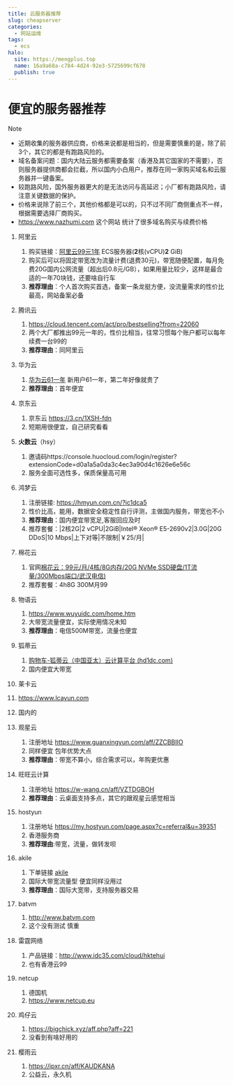 ```yaml
---
title: 云服务器推荐
slug: cheapserver
categories:
  - 网站运维
tags:
  - ecs
halo:
  site: https://mengplus.top
  name: 16a9a68a-c784-4d24-92e3-5725699cf678
  publish: true
---
```

# 便宜的服务器推荐

> [!NOTE]
> - 近期收集的服务器供应商，价格来说都是相当的，但是需要慎重的是，除了前3个，其它的都是有跑路风险的。
> - 域名备案问题：国内大陆云服务都需要备案（香港及其它国家的不需要），否则服务器提供商都会拦截，所以国内小白用户，推荐在同一家购买域名和云服务器并一键备案。
> - 较跑路风险，国外服务器更大的是无法访问与高延迟；小厂都有跑路风险，请注意关键数据的保护。
> - 价格来说除了前三个，其他价格都是可以的，只不过不同厂商侧重点不一样，根据需要选择厂商购买。
> - https://www.nazhumi.com
这个网站 统计了很多域名购买与续费价格

1. 阿里云
   1. 购买链接：[阿里云99元1年](https://www.aliyun.com/daily-act/ecs/activity_selection?userCode=9ikm4mm1) ECS服务器(**2**核(vCPU)**2** GiB)
   2. 购买后可以将固定带宽改为流量计费(退费30元)，带宽随便配置，每月免费20G国内公网流量（超出后0.8元/GB），如果用量比较少，这样是最合适的一年70块钱，还要啥自行车
   3. **推荐理由**：个人首次购买首选，备案一条龙挺方便，没流量需求的性价比最高，网站备案必备

2. 腾讯云
   1. https://cloud.tencent.com/act/pro/bestselling?from=22060
   2. 两个大厂都推出99元一年的，性价比相当，往常习惯每个账户都可以每年续费一台99的
   3. **推荐理由**：同阿里云

3. 华为云
   1. [华为云61一年](https://activity.huaweicloud.com/discount_area_v5/index.html ) 新用户61一年，第二年好像就贵了
   2. **推荐理由**：首年便宜

4. 京东云
   1. 京东云 https://3.cn/1XSH-fdn
   2. 短期用很便宜，自己研究看看

5. **火数云**（hsy）
   1. 邀请码https://console.huocloud.com/login/register?extensionCode=d0a1a5a0da3c4ec3a90d4c1626e6e56c
   2. 服务全面可选性多，保质保量高可用

6. 鸿梦云
   1. 注册链接: https://hmyun.com.cn/?ic1dca5
   2. 性价比高，能用，数据安全稳定性自行评测，主做国内服务，带宽也不小
   3. **推荐理由**：国内便宜带宽足,客服回应及时
   4. 推荐套餐：|2核2G|2 vCPU|2GiB|Intel® Xeon® E5-2690v2|3.0G|20G DDoS|10 Mbps|上下对等|不限制|￥25/月|

7. 棉花云
   1. 官网[棉花云：99元/月/4核/8G内存/20G NVMe SSD硬盘/1T流量/300Mbps端口/武汉电信)](https://imotao.com/8662.html)
   2. 推荐套餐：4h8G 300M月99

8. 物语云
   1. https://www.wuyuidc.com/home.htm
   2. 大带宽流量便宜，实际使用情况未知
   3. **推荐理由**：电信500M带宽，流量也便宜

9. 狐蒂云
   1. [购物车-狐蒂云（中国亚太）云计算平台 (hd1dc.com)](https://www.hd1dc.com/cart?fid=2&gid=98)
   2. 国内便宜大带宽

10. 莱卡云
   1. https://www.lcayun.com
   2. 国内的

11. 观星云
    1. 注册地址 https://www.guanxingyun.com/aff/ZZCBBIIO
    2. 同样便宜 包年优势大点
    3. **推荐理由**：带宽不算小，综合需求可以，年购更优惠

12. 旺旺云计算
    1. 注册地址 https://w-wang.cn/aff/VZTDGBOH
    2. **推荐理由**：云桌面支持多点，其它的跟观星云感觉相当
13. hostyun
    1. 注册地址 https://my.hostyun.com/page.aspx?c=referral&u=39351
    2. 香港服务商
    3. **推荐理由**:带宽，流量，做转发呗
14. akile
    1. 下单链接 [akile]( https://akile.io/register?aff_code=ad842b4a-34fa-4b8d-b7b1-260b5d09206b)
    2. 国际大带宽流量型 便宜同样没用过
    3. **推荐理由**：国际大宽带，支持服务器交易
15. batvm
    1. http://www.batvm.com
    2. 这个没有测试 慎重
16. 雷霆网络
    1. 产品链接：http://www.idc35.com/cloud/hktehui
    2. 也有香港云99
17. netcup
    1. 德国机
    2. https://www.netcup.eu
18. 鸡仔云
    1. https://bigchick.xyz/aff.php?aff=221
    2. 没看到有啥好用的
19. 樱雨云
    1. https://ipxr.cn/aff/KAUDKANA
    2. 公益云，永久机

